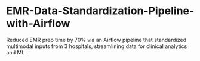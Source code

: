 # EMR-Data-Standardization-Pipeline-with-Airflow
Reduced EMR prep time by 70% via an Airflow pipeline that standardized multimodal inputs from 3 hospitals, streamlining data for clinical analytics and ML
